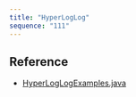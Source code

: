 ```yaml
---
title: "HyperLogLog"
sequence: "111"
---
```


## Reference

- [HyperLogLogExamples.java](https://github.com/redisson/redisson-examples/blob/master/objects-examples/src/main/java/org/redisson/example/objects/HyperLogLogExamples.java)
